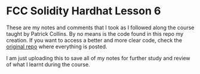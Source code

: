 # FCC Solidity Hardhat Lesson 6

These are my notes and comments that I took as I followed along the course taught by Patrick Collins. By no means is the code found in this repo my creation. If you want to access a better and more clear code, check the [original repo](https://github.com/smartcontractkit/full-blockchain-solidity-course-js#lesson-4-remix-fund-me) where everything is posted.

I am just uploading this to save all of my notes for further study and review of what I learnt during the course. 
